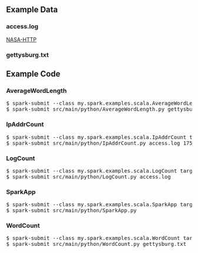 <h2>Example Data</h2>

<h3>access.log</h3>

<p><a href="http://ita.ee.lbl.gov/html/contrib/NASA-HTTP.html">NASA-HTTP</a></p>

<h3>gettysburg.txt</h3>

<h2>Example Code</h2>

<h3>AverageWordLength</h3>
<pre>
$ spark-submit --class my.spark.examples.scala.AverageWordLength target/my-spark-examples-1.0.jar gettysburg.txt
$ spark-submit src/main/python/AverageWordLength.py gettysburg.txt
</pre>

<h3>IpAddrCount</h3>
<pre>
$ spark-submit --class my.spark.examples.scala.IpAddrCount target/my-spark-examples-1.0.jar access.log 175.44.24.82
$ spark-submit src/main/python/IpAddrCount.py access.log 175.44.24.82
</pre>

<h3>LogCount</h3>
<pre>
$ spark-submit --class my.spark.examples.scala.LogCount target/my-spark-examples-1.0.jar access.log
$ spark-submit src/main/python/LogCount.py access.log
</pre>

<h3>SparkApp</h3>
<pre>
$ spark-submit --class my.spark.examples.scala.SparkApp target/my-spark-examples-1.0.jar
$ spark-submit src/main/python/SparkApp.py
</pre>

<h3>WordCount</h3>
<pre>
$ spark-submit --class my.spark.examples.scala.WordCount target/my-spark-examples-1.0.jar gettysburg.txt
$ spark-submit src/main/python/WordCount.py gettysburg.txt
</pre>
